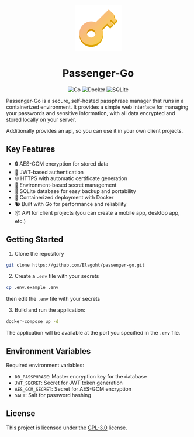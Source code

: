 <div align="center">
  <img src="https://raw.githubusercontent.com/Elagoht/passenger-go/refs/heads/main/frontend/static/img/passenger.png" alt="Passenger-Go Logo" width="128" height="128">

# Passenger-Go

</div>

<div align="center">
  <img src="https://img.shields.io/badge/Go-00ADD8?style=for-the-badge&logo=go&logoColor=white" alt="Go" />
  <img src="https://img.shields.io/badge/Docker-2496ED?style=for-the-badge&logo=docker&logoColor=white" alt="Docker" />
  <img src="https://img.shields.io/badge/SQLite-003B57?style=for-the-badge&logo=sqlite&logoColor=white" alt="SQLite" />
</div>

Passenger-Go is a secure, self-hosted passphrase manager that runs in a containerized environment. It provides a simple web interface for managing your passwords and sensitive information, with all data encrypted and stored locally on your server.

Additionally provides an api, so you can use it in your own client projects.

## Key Features

- 🔒 AES-GCM encryption for stored data
- 🔑 JWT-based authentication
- 🌐 HTTPS with automatic certificate generation
- 🍃 Environment-based secret management
- 💾 SQLite database for easy backup and portability
- 🐳 Containerized deployment with Docker
- 🐿️ Built with Go for performance and reliability
- 📦 API for client projects (you can create a mobile app, desktop app, etc.)

## Getting Started

1. Clone the repository

```bash
git clone https://github.com/Elagoht/passenger-go.git
```

2. Create a `.env` file with your secrets

```bash
cp .env.example .env
```

then edit the `.env` file with your secrets

3. Build and run the application:

```bash
docker-compose up -d
```

The application will be available at the port you specified in the `.env` file.

## Environment Variables

Required environment variables:

- `DB_PASSPHRASE`: Master encryption key for the database
- `JWT_SECRET`: Secret for JWT token generation
- `AES_GCM_SECRET`: Secret for AES-GCM encryption
- `SALT`: Salt for password hashing

## License

This project is licensed under the [GPL-3.0](LICENSE) license.
